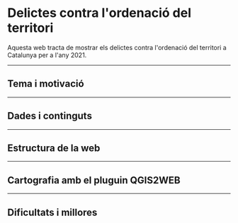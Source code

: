 # Delictes contra l'ordenació del territori
Aquesta web tracta de mostrar els delictes contra l'ordenació del territori a Catalunya per a l'any 2021.

---
## Tema i motivació



---
## Dades i continguts





---
## Estructura de la web



---
## Cartografia amb el pluguin QGIS2WEB




---
## Dificultats i millores

